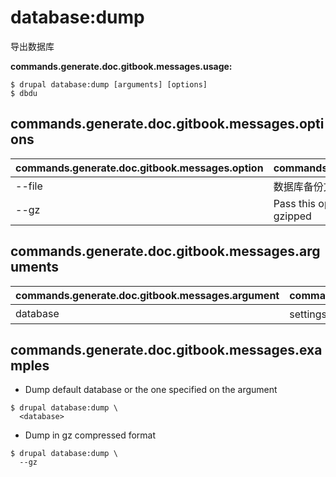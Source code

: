 # database:dump
导出数据库

**commands.generate.doc.gitbook.messages.usage:**
```
$ drupal database:dump [arguments] [options]
$ dbdu  
```

## commands.generate.doc.gitbook.messages.options
commands.generate.doc.gitbook.messages.option | commands.generate.doc.gitbook.messages.details
-------|-------------
--file | 数据库备份文件名称
--gz | Pass this option if you want the sql result file gzipped

## commands.generate.doc.gitbook.messages.arguments
commands.generate.doc.gitbook.messages.argument | commands.generate.doc.gitbook.messages.details
---------|-------------
database | settings.php 文件中 Database 的键

## commands.generate.doc.gitbook.messages.examples
* Dump default database or the one specified on the argument
```
$ drupal database:dump \
  <database>
```
* Dump in gz compressed format
```
$ drupal database:dump \
  --gz
```
